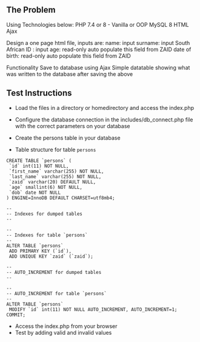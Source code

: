 ## The Problem

Using Technologies below:
PHP 7.4 or 8 - Vanilla or OOP
MySQL 8
HTML
Ajax

Design a one page html file, inputs are:
name: input
surname: input
South African ID : input
age: read-only auto populate this field from ZAID
date of birth: read-only auto populate this field from ZAID

Functionality
Save to database using Ajax
Simple datatable showing what was written to the database after saving the above

## Test Instructions

- Load the files in a directory or homedirectory and access the index.php
- Configure the database connection in the includes/db_connect.php file with the correct parameters on your database
- Create the persons table in your database

- Table structure for table `persons`

 ```
CREATE TABLE `persons` (
  `id` int(11) NOT NULL,
  `first_name` varchar(255) NOT NULL,
  `last_name` varchar(255) NOT NULL,
  `zaid` varchar(20) DEFAULT NULL,
  `age` smallint(6) NOT NULL,
  `dob` date NOT NULL
) ENGINE=InnoDB DEFAULT CHARSET=utf8mb4;

--
-- Indexes for dumped tables
--

--
-- Indexes for table `persons`
--
ALTER TABLE `persons`
  ADD PRIMARY KEY (`id`),
  ADD UNIQUE KEY `zaid` (`zaid`);

--
-- AUTO_INCREMENT for dumped tables
--

--
-- AUTO_INCREMENT for table `persons`
--
ALTER TABLE `persons`
  MODIFY `id` int(11) NOT NULL AUTO_INCREMENT, AUTO_INCREMENT=1;
COMMIT;
 ```
- Access the index.php from your browser
- Test by adding valid and invalid values



